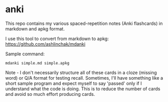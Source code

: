 # anki

This repo contains my various spaced-repetition notes (Anki flashcards) in markdown and apkg format.

I use this tool to convert from markdown to apkg: https://github.com/ashlinchak/mdanki

Sample command:

```
mdanki simple.md simple.apkg
```

Note - I don't necessarily structure all of these cards in a cloze (missing word) or Q/A format for testing recall. Sometimes, I'll have something like a short sample program and expect myself to say 'passed' only if I understand what the code is doing. This is to reduce the number of cards and avoid so much effort producing cards.